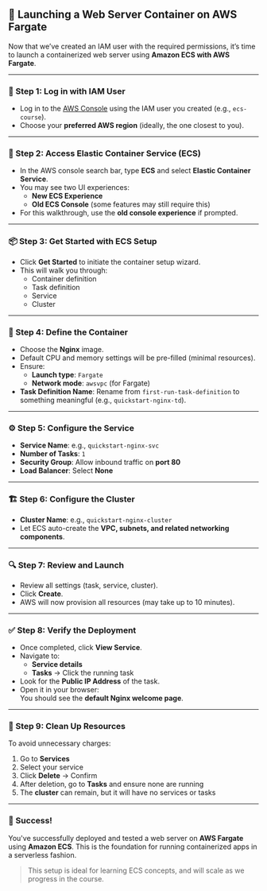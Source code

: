 ## 🚀 Launching a Web Server Container on AWS Fargate

Now that we’ve created an IAM user with the required permissions, it’s time to launch a containerized web server using **Amazon ECS with AWS Fargate**.

---

### 🔑 Step 1: Log in with IAM User

- Log in to the [AWS Console](https://console.aws.amazon.com/) using the IAM user you created (e.g., `ecs-course`).
- Choose your **preferred AWS region** (ideally, the one closest to you).

---

### 🐳 Step 2: Access Elastic Container Service (ECS)

- In the AWS console search bar, type **ECS** and select **Elastic Container Service**.
- You may see two UI experiences:
  - **New ECS Experience**
  - **Old ECS Console** (some features may still require this)
- For this walkthrough, use the **old console experience** if prompted.

---

### 📦 Step 3: Get Started with ECS Setup

- Click **Get Started** to initiate the container setup wizard.
- This will walk you through:
  - Container definition
  - Task definition
  - Service
  - Cluster

---

### 🔧 Step 4: Define the Container

- Choose the **Nginx** image.
- Default CPU and memory settings will be pre-filled (minimal resources).
- Ensure:
  - **Launch type**: `Fargate`
  - **Network mode**: `awsvpc` (for Fargate)
- **Task Definition Name**: Rename from `first-run-task-definition` to something meaningful (e.g., `quickstart-nginx-td`).

---

### ⚙️ Step 5: Configure the Service

- **Service Name**: e.g., `quickstart-nginx-svc`
- **Number of Tasks**: `1`
- **Security Group**: Allow inbound traffic on **port 80**
- **Load Balancer**: Select **None**

---

### 🏗️ Step 6: Configure the Cluster

- **Cluster Name**: e.g., `quickstart-nginx-cluster`
- Let ECS auto-create the **VPC, subnets, and related networking components**.

---

### 🔍 Step 7: Review and Launch

- Review all settings (task, service, cluster).
- Click **Create**.
- AWS will now provision all resources (may take up to 10 minutes).

---

### ✅ Step 8: Verify the Deployment

- Once completed, click **View Service**.
- Navigate to:
  - **Service details**
  - **Tasks** → Click the running task
- Look for the **Public IP Address** of the task.
- Open it in your browser:  
  You should see the **default Nginx welcome page**.

---

### 🧹 Step 9: Clean Up Resources

To avoid unnecessary charges:

1. Go to **Services**
2. Select your service
3. Click **Delete** → Confirm
4. After deletion, go to **Tasks** and ensure none are running
5. The **cluster** can remain, but it will have no services or tasks

---

### 🎉 Success!

You've successfully deployed and tested a web server on **AWS Fargate** using **Amazon ECS**. This is the foundation for running containerized apps in a serverless fashion.

> This setup is ideal for learning ECS concepts, and will scale as we progress in the course.
